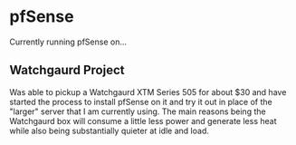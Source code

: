 # pfSense

Currently running pfSense on...

## Watchgaurd Project

Was able to pickup a Watchgaurd XTM Series 505 for about $30 and have started the process to install pfSense on it and try it out in place of the "larger" server that I am currently using. The main reasons being the Watchgaurd box will consume a little less power and generate less heat while also being substantially quieter at idle and load.
